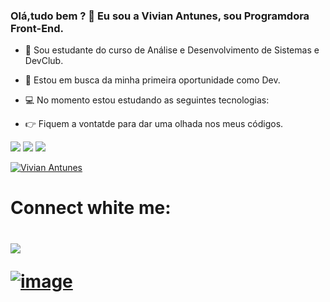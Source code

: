 ### Olá,tudo bem ? :raising_hand: Eu sou a Vivian Antunes, sou Programdora Front-End.

- :closed_book: Sou estudante do curso de Análise e Desenvolvimento de Sistemas e DevClub. 
- :mag_right: Estou em busca da minha primeira oportunidade como Dev.
-  :computer: No momento estou estudando as seguintes tecnologias:

-   :point_right: Fiquem a vontatde para dar uma olhada nos meus códigos.



<img src="https://img.shields.io/badge/HTML5-E34F26?style=for-the-badge&logo=html5&logoColor=white"/>
<img src="https://img.shields.io/badge/CSS3-1572B6?style=for-the-badge&logo=css3&logoColor=white"/>
<img src="https://img.shields.io/badge/JavaScript-F7DF1E?style=for-the-badge&logo=javascript&logoColor=black"/>
<br>

[![Vivian Antunes](https://github-readme-stats.vercel.app/api?username=Vivian)](https://github.com/anuraghazra/github-readme-stats)
<br>
<h1>Connect white me: <h1/>
<p>
  <img src=" whithe: 100px; ![image](https://user-images.githubusercontent.com/107373751/174409898-92a30808-f678-4c39-9050-c198efd5ee87.png)>
 <a href="http://www.linkedin.com/in/Vivian-Antunes"/>




<p/>
 <a href="http://www.linkedin.com/in/Vivian-Antunes"
                                                    


   ![image](https://user-images.githubusercontent.com/107373751/174409898-92a30808-f678-4c39-9050-c198efd5ee87.png)



